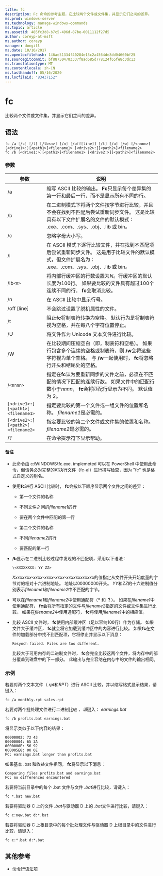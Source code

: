 ```yaml
---
title: fc
description: Fc 命令的参考主题，它比较两个文件或文件集，并显示它们之间的差异。
ms.prod: windows-server
ms.technology: manage-windows-commands
ms.topic: article
ms.assetid: 485fc3d8-b7c5-496d-87be-0011112f27d5
author: coreyp-at-msft
ms.author: coreyp
manager: dongill
ms.date: 10/16/2017
ms.openlocfilehash: 146ae51334f40284e15c2a4564de8dd04660bf25
ms.sourcegitcommit: bf887504703337f8ad685d778124f65fe8c3dc13
ms.translationtype: MT
ms.contentlocale: zh-CN
ms.lasthandoff: 05/16/2020
ms.locfileid: "83437152"
---
```

# <a name="fc"></a>fc

比较两个文件或文件集，并显示它们之间的差异。

## <a name="syntax"></a>语法

```
fc /a [/c] [/l] [/lb<n>] [/n] [/off[line]] [/t] [/u] [/w] [/<nnnn>] [<drive1>:][<path1>]<filename1> [<drive2>:][<path2>]<filename2>
fc /b [<drive1:>][<path1>]<filename1> [<drive2:>][<path2>]<filename2>
```

### <a name="parameters"></a>参数

| 参数 | 说明 |
| --------- | ----------- |
| /a | 缩写 ASCII 比较的输出。 **Fc**只显示每个差异集的第一行和最后一行，而不是显示所有不同的行。 |
| /b | 在二进制模式下将两个文件按字节进行比较，并且不会在找到不匹配后尝试重新同步文件。 这是比较具有以下文件扩展名的文件的默认模式： .exe、.com、.sys、.obj、.lib 或 bin。 |
| /c | 忽略字母大小写。 |
| /l | 在 ASCII 模式下逐行比较文件，并在找到不匹配项后尝试重新同步文件。 这是用于比较文件的默认模式，但文件扩展名为： .exe、.com、.sys、.obj、.lib 或 bin。 |
| /lb`<n>` | 将内部行缓冲区的行数设置为*N*。行缓冲区的默认长度为100行。 如果要比较的文件具有超过100个连续不同的行， **fc**会取消比较。 |
| /n | 在 ASCII 比较中显示行号。 |
| /off [line] | 不会跳过设置了脱机属性的文件。 |
| /t  | 阻止**fc**将制表符转换为空格。 默认行为是将制表符视为空格，并在每八个字符位置停止。 |
| /U | 将文件作为 Unicode 文本文件进行比较。 |
| /W | 在比较期间压缩空白（即，制表符和空格）。 如果行包含多个连续的空格或制表符，则 **/w**会将这些字符视为单个空格。 与 **/w**一起使用时， **fc**将忽略行开头和结尾处的空格。 |
| /`<nnnn>` | 指定在**fc**认为要重新同步的文件之前，必须在不匹配的情况下匹配的连续行数。 如果文件中的匹配行数小于*nnnn*， **fc**会将匹配行显示为不同。 默认值为 2。 |
| `[<drive1>:][<path1>]<filename1>` | 指定要比较的第一个文件或一组文件的位置和名称。 *filename1*是必需的。 |
| `[<drive2>:][<path2>]<filename2>` | 指定要比较的第二个文件或文件集的位置和名称。 *filename2*是必需的。 |
| /? | 在命令提示符下显示帮助。 |

#### <a name="remarks"></a>备注

- 此命令由 c:\WINDOWS\fc.exe. implemeted 可以在 PowerShell 中使用此命令，但请务必对完整的可执行文件（fc-al）进行拼写检查，因为 "fc" 也是格式自定义的别名。

- 使用**fc**进行 ASCII 比较时， **fc**会按以下顺序显示两个文件之间的差异：

  - 第一个文件的名称

  - 不同文件之间的*filename1*的行

  - 要在两个文件中匹配的第一行

  - 第二个文件的名称

  - 不同*filename2*的行

  - 要匹配的第一行

- **/b**显示在二进制比较过程中发现的不匹配项，采用以下语法：

    `\<XXXXXXXX: YY ZZ>`

    *Xxxxxxxx-xxxx-xxxx-xxxx-xxxxxxxxxxxx*的值指定从文件开头开始度量的字节对的相对十六进制地址。 地址以00000000开头。 *YY*和*ZZ*的十六进制值分别表示*filename1*和*filename2*中不匹配的字节。

- 可以在*filename1*和*filename2*中使用通配符（**&#42;** 和 **？**）。 如果在*filename1*中使用通配符， **fc**会将所有指定的文件与*filename2*指定的文件或文件集进行比较。 如果在*filename2*中使用通配符， **fc**将使用*filename1*中的相应值。

- 比较 ASCII 文件时， **fc**使用内部缓冲区（足以容纳100行）作为存储。 如果文件大于缓冲区， **fc**就会将它加载到缓冲区中的内容进行比较。 如果**fc**在文件的加载部分中找不到匹配项，它将停止并显示以下消息：

    `Resynch failed. Files are too different.`

    比较大于可用内存的二进制文件时， **fc**会完全比较这两个文件，将内存中的部分覆盖到磁盘中的下一部分。 此输出与完全容纳在内存中的文件的输出相同。

### <a name="examples"></a>示例

若要对两个文本文件（ *rpt*和*RPT*）进行 ASCII 比较，并以缩写格式显示结果，请键入：

```
fc /a monthly.rpt sales.rpt
```

若要对两个批处理文件进行二进制比较 *，请*键入： *earnings.bat*

```
fc /b profits.bat earnings.bat
```

将显示类似于以下内容的结果：

```
00000002: 72 43
00000004: 65 3A
0000000E: 56 92
000005E8: 00 6E
FC: earnings.bat longer than profits.bat
```

如果基本 .bat 和收益文件相同， **fc**将显示以下消息：

```
Comparing files profits.bat and earnings.bat
FC: no differences encountered
```

若要将当前目录中的每个 .bat 文件与文件 *.bat*进行比较，请键入：

```
fc *.bat new.bat
```

若要将驱动器 C 上的文件 *.bat*与驱动器 D 上的 *.bat*文件进行比较，请键入：

```
fc c:new.bat d:*.bat
```

若要将驱动器 C 上根目录中的每个批处理文件与驱动器 D 上根目录中的文件进行比较，请键入：

```
fc c:*.bat d:*.bat
```

## <a name="additional-references"></a>其他参考

- [命令行语法项](command-line-syntax-key.md)
